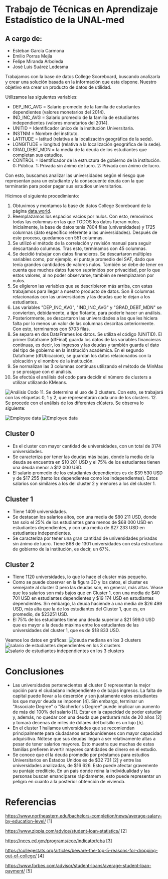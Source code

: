 # Trabajo de Técnicas en Aprendizaje Estadístico de la UNAL-med 

## A cargo de:

- Esteban García Carmona
- Emilio Porras Mejía
- Felipe Miranda Arboleda
- José Luis Suárez Ledesma

Trabajamos con la base de datos College Scoreboard, buscando analizarla y crear una solución basada en la información que esta dispone. Nuestro objetivo era crear un producto de datos de utilidad.

Utilizamos las siguientes variables:
- DEP_INC_AVG = Salario promedio de la familia de estudiantes dependientes (valores monetarios del 2014).
- IND_INC_AVG = Salario promedio de la familia de estudiantes independientes (valores monetarios del 2014).
- UNITID = Identificador único de la institución Universitaria.
- INSTNM = Nombre del instituto.
- LATITUDE = latitud (relativa a la localización geográfica de la sede).
- LONGITUDE = longitud (relativa a la localización geográfica de la sede).
- GRAD_DEBT_MDN = la media de la deuda de los estudiantes que completan sus estudios.
- CONTROL = Identificador de la estructura de gobierno de la institución. 0: Pública. 1: Privada sin ánimo de lucro. 2: Privada con ánimo de lucro. 

Con esto, buscamos analizar las universidades según el riesgo que representan para un estudiante y la consecuente deuda con la que terminarán para poder pagar sus estudios universitarios. 

Hicimos el siguiente procedimiento:
1. Obtuvimos y montamos la base de datos College Scoreboard de la página [data.world](https://data.world/exercises/cluster-analysis-exercise-2).
2. Reemplazamos los espacios vacíos por nulos. Con esto, removimos todas las columnas en las que TODOS los datos fueran nulos. Inicialmente, la base de datos tenía 7804 filas (universidades) y 1725 columnas (dato específico referente a las universidades). Después de este proceso, quedamos con 551 columnas. 
3. Se utilizó el método de la correlación y revisión manual para seguir descartando columnas. Tras esto, terminamos con 45 columnas.
4. Se decidió trabajar con datos financieros. Se descartaron múltiples variables como, por ejemplo, el puntaje promedio del SAT, dado que tenía grandes cantidades de valores nulos. También se debe de tener en cuenta que muchos datos fueron suprimidos por privacidad, por lo que estos valores, al no poder observarse, también se reemplazaron por nulos.
5. Se eligieron las variables que se describieron más arriba, con estas trabajamos para llegar a nuestro producto de datos. Son 8 columnas relacionadas con las universidades y las deudas que le dejan a los estudiantes.
6. Las variables "DEP_INC_AVG", "IND_INC_AVG" y "GRAD_DEBT_MDN" se convierten, debidamente, a tipo flotante, para poderle hacer un análisis.
7. Posteriormente, se descartaron las universidades a las que les hiciera falta por lo menos un valor de las columnas descritas anteriormente. Con esto, terminamos con 5703 filas.
8. Se separa en dos DataFrames los datos. Se utiliza el código (UNITID). El primer Dataframe (dfFinal) guarda los datos de las variables financieras continuas, es decir, los ingresos y las deudas y también guarda el dato del tipo de gobierno en la institución académica. En el segundo Dataframe (dfUbicacion), se guardan los datos relacionados con la ubicación y el nombre de la institución.
9. Se normalizan las 3 columnas continuas utilizando el método de MinMax y se prosigue con el análisis.
10. Se efectúa el análisis del codo para decidir el número de clusters a utilizar utilizando KMeans.
<img src="/Graficas/codo.png" alt="Análisis Codo" title="Análisis Codo">
11. Se determina el uso de 3 clusters. Con esto, se trabajará con las etiquetas 0, 1 y 2, que representarán cada uno de los clusters. 
12. Se procede con el análisis de los diferentes clústers. Se observa lo siguiente:

![Employee data]("blob/main/Graficas/clusters.png"?raw=true "Clúster 3D")
![Employee data](https://github.com/Miranda46/TAE-Trabajo1/blob/main/Graficas/clusters.png "Employee Data title")

## Cluster 0
- Es el cluster con mayor cantidad de universidades, con un total de 3174 universidades.
- Se caracteriza por tener las deudas más bajas, donde la media de la deuda se encuentra en \$10 201 USD y el 75% de los estudiantes tienen una deuda menor a \$12 000 USD. 
- El salario promedio de los estudiantes dependientes es de \$39 530 USD y de \$17 255   (tanto los dependientes como los independientes). Estos salarios son similares a los del cluster 2 y menores a los del cluster 1.

## Cluster 1
- Tiene 1409 universidades.
- Se destacan los salarios altos, con una media de \$80 211 USD, donde tan solo el 25% de los estudiantes gana menos de \$68 000 USD en estudiantes dependientes, y con una media de \$27 233 USD en estudiantes independientes. 
- Se caracteriza por tener una gran cantidad de universidades privadas sin ánimo de lucro. Tiene 868 de 1301 universidades con esta estructura de gobierno de la institución, es decir, un 67%. 

## Cluster 2
- Tiene 1120 universidades, lo que lo hace el cluster más pequeño.
- Como se puede observar en la figura 3D y los datos, el cluster es semejante al cluster 0 pero las deudas son, en general, más altas. Véase que los salarios son más bajos que en Cluster 1, con una media de \$40 701 USD en estudiantes dependientes y \$19 174 USD en estudiantes dependientes. Sin embargo, la deuda haciende a una media de \$26 499 USD, más alta que la de los estudiantes del Cluster 1, que es, en promedio, de \$23251 USD.
- El 75% de los estudiantes tiene una deuda superior a \$21 599.0 USD que es mayor a la deuda máxima entre los estudiantes de las universidades del cluster 1, que es de \$18 833 USD. 

Veamos los datos en gráficas:
<img src="/Graficas/deuda_mediana.png" alt="deuda mediana en los 3 clusters" title="Deuda mediana">
<img src="/Graficas/salario_dependientes.png" alt="salario de estudiantes dependientes en los 3 clusters" title="Deuda mediana">
<img src="/Graficas/salario_independientes.png" alt="salario de estudiantes independientes en los 3 clusters" title="Deuda mediana">

# Conclusiones
+ Las universidades pertenecientes al cluster 0 representan la mejor opción para el ciudadano independiente o de bajos ingresos. La falta de capital puede llevar a la deserción y son justamente estos estudiantes los que mayor deuda se imponen [4]. Sin embargo, terminar un "Associate Degree" o "Bacherlor's Degree" puede implicar un aumento de más del 100% del salario [1]. Estar en la capacidad de poder estudiar y, además, no quedar con una deuda que perdurará más de 20 años [2] y tomará decenas de miles de dólares del bolsillo es un lujo [5]. 
+ En el cluster 1 hallamos universidades que se recomiendan principalmente para ciudadanos estadounidenses con mayor capacidad adquisitiva. Nótese que sus deudas llegan a ser relativamente altas a pesar de tener salarios mayores. Esto muestra que muchas de estas familias prefieren invertir mayores cantidades de dinero en el estudio. 
+ Se conoce que el la deuda promedio por préstamos para estudios Universitarios en Estados Unidos es de \$32 731 [2] y entre las universidades analizadas, de \$16 626. Esto puede afectar gravemente su puntaje crediticio. En un país donde reina la individualidad y las personas buscan emanciparse rápidamente, esto puede representar un peligro en cuanto a la posterior obtención de vivienda. 



# Referencias

https://www.northeastern.edu/bachelors-completion/news/average-salary-by-education-level/ [1]

https://www.zippia.com/advice/student-loan-statistics/ [2]

https://nces.ed.gov/programs/coe/indicator/cba [3]

https://collegestats.org/articles/beware-the-top-5-reasons-for-dropping-out-of-college/ [4]

https://www.forbes.com/advisor/student-loans/average-student-loan-payment/ [5]